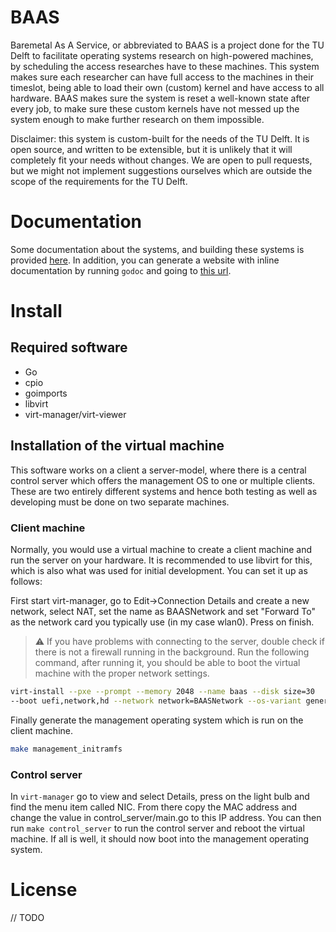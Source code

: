 
# BAAS

Baremetal As A Service, or abbreviated to BAAS is a project done for the TU Delft to facilitate operating systems
research on high-powered machines, by scheduling the access researches have to these machines. This system makes sure
each researcher can have full access to the machines in their timeslot, being able to load their own (custom) kernel and have
access to all hardware. BAAS makes sure the system is reset a well-known state after every job, to make sure these custom kernels
have not messed up the system enough to make further research on them impossible.

Disclaimer: this system is custom-built for the needs of the TU Delft. It is open source, and written to be extensible,
but it is unlikely that it will completely fit your needs without changes. We are open to pull requests,
but we might not implement suggestions ourselves which are outside the scope of the requirements for the TU Delft.

# Documentation

Some documentation about the systems, and building these systems is provided [here](https://baas-project.github.io/baas/). In addition, you can generate a website with inline documentation by running `godoc` and going to [this url](http://localhost:6060/pkg/github.com/baas-project/baas/).

# Install

## Required software
- Go
- cpio
- goimports
- libvirt
- virt-manager/virt-viewer

## Installation of the virtual machine
This software works on a client a server-model, where there is a
central control server which offers the management OS to one or multiple 
clients. These are two entirely different systems and hence both
testing as well as developing must be done on two separate machines.

### Client machine
Normally, you would use a virtual machine to create a client machine
and run the server on your hardware. It is recommended to use libvirt
for this, which is also what was used for initial development. You can
set it up as follows:

First start virt-manager, go to Edit->Connection Details and create a
new network, select NAT, set the name as BAASNetwork and set "Forward
To" as the network card you typically use (in my case wlan0). Press on
finish.

> :warning: If you have problems with connecting to the server, 
>  double check if there is not a firewall running in the background. 
Run the following command, after running it, you should be able to
boot the virtual machine with the proper network settings.

```sh
virt-install --pxe --prompt --memory 2048 --name baas --disk size=30
--boot uefi,network,hd --network network=BAASNetwork --os-variant generic
```

Finally generate the management operating system which is run on the 
client machine. 

```sh
make management_initramfs
```

### Control server
In `virt-manager` go to view and select Details, press on the light
bulb and find the menu item called NIC. From there copy the MAC
address and change the value in control_server/main.go to this IP
address. You can then run `make control_server` to run the control
server and reboot the virtual machine. If all is well, it should now
boot into the management operating system.

# License

// TODO
